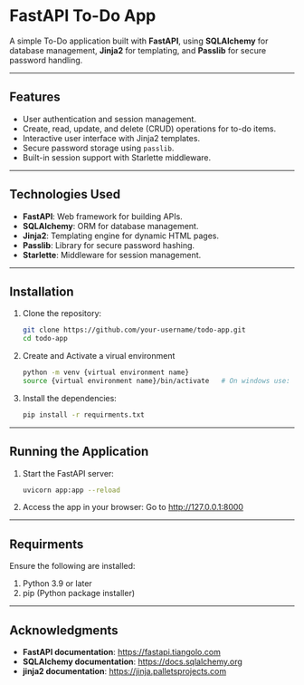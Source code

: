 # FastAPI To-Do App

A simple To-Do application built with **FastAPI**, using **SQLAlchemy** for database management, **Jinja2** for templating, and **Passlib** for secure password handling.

---

## Features

- User authentication and session management.
- Create, read, update, and delete (CRUD) operations for to-do items.
- Interactive user interface with Jinja2 templates.
- Secure password storage using `passlib`.
- Built-in session support with Starlette middleware.

---

## Technologies Used

- **FastAPI**: Web framework for building APIs.
- **SQLAlchemy**: ORM for database management.
- **Jinja2**: Templating engine for dynamic HTML pages.
- **Passlib**: Library for secure password hashing.
- **Starlette**: Middleware for session management.

---

## Installation

1. Clone the repository:
   ```bash
   git clone https://github.com/your-username/todo-app.git
   cd todo-app

2. Create and Activate a virual environment
   ```bash
   python -m venv {virtual environment name}
   source {virtual environment name}/bin/activate   # On windows use: {virtual environment name}\Scripts\activate

3. Install the dependencies:
   ```bash
   pip install -r requirments.txt

---

## Running the Application

1. Start the FastAPI server:
   ```bash
   uvicorn app:app --reload

2. Access the app in your browser: Go to http://127.0.0.1:8000

---

## Requirments

Ensure the following are installed:

1. Python 3.9 or later
2. pip (Python package installer)

---

## Acknowledgments

- **FastAPI documentation**: https://fastapi.tiangolo.com
- **SQLAlchemy documentation**: https://docs.sqlalchemy.org
- **jinja2 documentation**: https://jinja.palletsprojects.com
